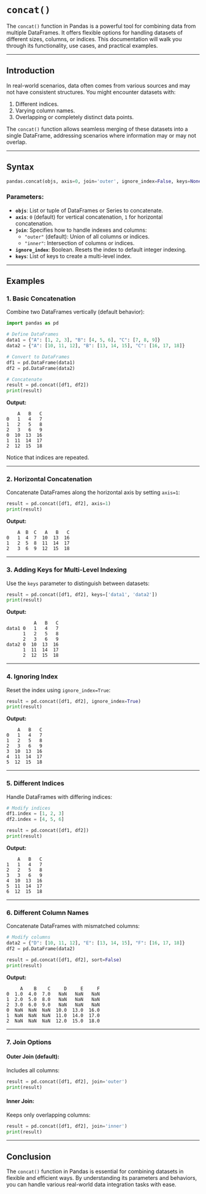# `concat()`

The `concat()` function in Pandas is a powerful tool for combining data from multiple DataFrames. It offers flexible options for handling datasets of different sizes, columns, or indices. This documentation will walk you through its functionality, use cases, and practical examples.

---

## Introduction

In real-world scenarios, data often comes from various sources and may not have consistent structures. You might encounter datasets with:

1. Different indices.
2. Varying column names.
3. Overlapping or completely distinct data points.

The `concat()` function allows seamless merging of these datasets into a single DataFrame, addressing scenarios where information may or may not overlap.

---

## Syntax

```python
pandas.concat(objs, axis=0, join='outer', ignore_index=False, keys=None, ...) -> DataFrame
```

### Parameters:
- **`objs`**: List or tuple of DataFrames or Series to concatenate.
- **`axis`**: `0` (default) for vertical concatenation, `1` for horizontal concatenation.
- **`join`**: Specifies how to handle indexes and columns:
  - `"outer"` (default): Union of all columns or indices.
  - `"inner"`: Intersection of columns or indices.
- **`ignore_index`**: Boolean. Resets the index to default integer indexing.
- **`keys`**: List of keys to create a multi-level index.

---

## Examples

### 1. Basic Concatenation
Combine two DataFrames vertically (default behavior):

```python
import pandas as pd

# Define DataFrames
data1 = {"A": [1, 2, 3], "B": [4, 5, 6], "C": [7, 8, 9]}
data2 = {"A": [10, 11, 12], "B": [13, 14, 15], "C": [16, 17, 18]}

# Convert to DataFrames
df1 = pd.DataFrame(data1)
df2 = pd.DataFrame(data2)

# Concatenate
result = pd.concat([df1, df2])
print(result)
```

**Output:**
```
    A   B   C
0   1   4   7
1   2   5   8
2   3   6   9
0  10  13  16
1  11  14  17
2  12  15  18
```
Notice that indices are repeated.

---

### 2. Horizontal Concatenation

Concatenate DataFrames along the horizontal axis by setting `axis=1`:

```python
result = pd.concat([df1, df2], axis=1)
print(result)
```

**Output:**
```
    A  B  C   A   B   C
0   1  4  7  10  13  16
1   2  5  8  11  14  17
2   3  6  9  12  15  18
```
---

### 3. Adding Keys for Multi-Level Indexing
Use the `keys` parameter to distinguish between datasets:

```python
result = pd.concat([df1, df2], keys=['data1', 'data2'])
print(result)
```

**Output:**
```
          A   B   C
data1 0   1   4   7
      1   2   5   8
      2   3   6   9
data2 0  10  13  16
      1  11  14  17
      2  12  15  18
```

---

### 4. Ignoring Index
Reset the index using `ignore_index=True`:

```python
result = pd.concat([df1, df2], ignore_index=True)
print(result)
```

**Output:**
```
    A   B   C
0   1   4   7
1   2   5   8
2   3   6   9
3  10  13  16
4  11  14  17
5  12  15  18
```

---

### 5. Different Indices
Handle DataFrames with differing indices:

```python
# Modify indices
df1.index = [1, 2, 3]
df2.index = [4, 5, 6]

result = pd.concat([df1, df2])
print(result)
```

**Output:**
```
    A   B   C
1   1   4   7
2   2   5   8
3   3   6   9
4  10  13  16
5  11  14  17
6  12  15  18
```

---

### 6. Different Column Names
Concatenate DataFrames with mismatched columns:

```python
# Modify columns
data2 = {"D": [10, 11, 12], "E": [13, 14, 15], "F": [16, 17, 18]}
df2 = pd.DataFrame(data2)

result = pd.concat([df1, df2], sort=False)
print(result)
```

**Output:**
```
     A    B    C     D     E     F
0  1.0  4.0  7.0   NaN   NaN   NaN
1  2.0  5.0  8.0   NaN   NaN   NaN
2  3.0  6.0  9.0   NaN   NaN   NaN
0  NaN  NaN  NaN  10.0  13.0  16.0
1  NaN  NaN  NaN  11.0  14.0  17.0
2  NaN  NaN  NaN  12.0  15.0  18.0
```

---

### 7. Join Options

#### Outer Join (default):
Includes all columns:

```python
result = pd.concat([df1, df2], join='outer')
print(result)
```

#### Inner Join:
Keeps only overlapping columns:

```python
result = pd.concat([df1, df2], join='inner')
print(result)
```

---

## Conclusion

The `concat()` function in Pandas is essential for combining datasets in flexible and efficient ways. By understanding its parameters and behaviors, you can handle various real-world data integration tasks with ease.

